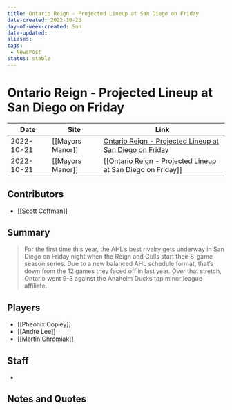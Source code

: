 ```yaml
---
title: Ontario Reign - Projected Lineup at San Diego on Friday
date-created: 2022-10-23
day-of-week-created: Sun
date-updated: 
aliases: 
tags:
 - NewsPost
status: stable
---
```


# Ontario Reign - Projected Lineup at San Diego on Friday

| Date       | Site             | Link                                                                                                                                              |
| ---------- | ---------------- | ------------------------------------------------------------------------------------------------------------------------------------------------- |
| 2022-10-21 | [[Mayors Manor]] | [Ontario Reign - Projected Lineup at San Diego on Friday](https://mayorsmanor.com/2022/10/ontario-reign-projected-lineup-at-san-diego-on-friday/) |
| 2022-10-21 | [[Mayors Manor]] | [[Ontario Reign - Projected Lineup at San Diego on Friday]]                                                                                       |

## Contributors
- [[Scott Coffman]]


## Summary
> For the first time this year, the AHL’s best rivalry gets underway in San Diego on Friday night when the Reign and Gulls start their 8-game season series. Due to a new balanced AHL schedule format, that’s down from the 12 games they faced off in last year. Over that stretch, Ontario went 9-3 against the Anaheim Ducks top minor league affiliate.


## Players
- [[Pheonix Copley]]
- [[Andre Lee]]
- [[Martin Chromiak]]


## Staff
- 


## Notes and Quotes
> 


